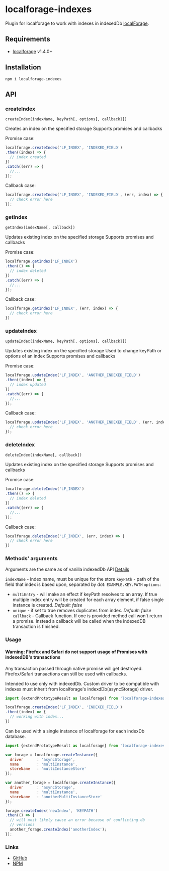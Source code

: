 localforage-indexes
==============================

Plugin for localforage to work with indexes in indexedDb
[localForage](https://github.com/mozilla/localForage).

## Requirements

* [localforage](https://github.com/mozilla/localForage) v1.4.0+

## Installation
`npm i localforage-indexes`

## API

### createIndex

`createIndex(indexName, keyPath[, options[, callback]])`

Creates an index on the specified storage
Supports promises and callbacks

Promise case:

```js
localforage.createIndex('LF_INDEX', 'INDEXED_FIELD')
.then((index) => {
  // index created
})
.catch((err) => {
  //...
});
```

Callback case:

```js
localforage.createIndex('LF_INDEX', 'INDEXED_FIELD', (err, index) => {
  // check error here
});
```

### getIndex

`getIndex(indexName[, callback])`

Updates existing index on the specified storage
Supports promises and callbacks

Promise case:

```js
localforage.getIndex('LF_INDEX')
.then(() => {
  // index deleted
})
.catch((err) => {
  //...
});
```

Callback case:

```js
localforage.getIndex('LF_INDEX', (err, index) => {
  // check error here
})
```

### updateIndex

`updateIndex(indexName, keyPath[, options[, callback]])`

Updates existing index on the specified storage
Used to change keyPath or options of an index
Supports promises and callbacks

Promise case:

```js
localforage.updateIndex('LF_INDEX', 'ANOTHER_INDEXED_FIELD')
.then((index) => {
  // index updated
})
.catch((err) => {
  //...
});
```

Callback case:

```js
localforage.updateIndex('LF_INDEX', 'ANOTHER_INDEXED_FIELD', (err, index) => {
  // check error here
});
```

### deleteIndex

`deleteIndex(indexName[, callback])`

Updates existing index on the specified storage
Supports promises and callbacks

Promise case:

```js
localforage.deleteIndex('LF_INDEX')
.then(() => {
  // index deleted
})
.catch((err) => {
  //...
});
```

Callback case:

```js
localforage.deleteIndex('LF_INDEX', (err, index) => {
  // check error here
})
```

### Methods' arguments

Arguments are the same as of vanilla indexedDb API
[Details](https://developer.mozilla.org/en-US/docs/Web/API/IDBObjectStore/createIndex)

`indexName` - index name, must be unique for the store
`keyPath`   - path of the field that index is based upon, separated by dot: `EXAMPLE.KEY.PATH`
`options`:
  * `multiEntry` - will make an effect if keyPath resolves to an array. If true multiple index entry will be created for each array element, if false single instance is created. *Default: false*
  * `unique` - if set to true removes duplicates from index. *Default: false*
`callback` - Callback function. If one is provided method call won't return a promise. Instead a callback will be called when the indexedDB transaction is finished.

### Usage

#### Warning: Firefox and Safari do not support usage of Promises with indexedDB's transactions
Any transaction passed through native promise will get destroyed.
Firefox/Safari transactions can still be used with callbacks.

Intended to use only with indexedDb. Custom driver to be compatible with indexes must inherit from localforage's indexdDb(asyncStorage) driver.

```js
import {extendPrototypeResult as localforage} from 'localforage-indexes';

localforage.createIndex('LF_INDEX', 'INDEXED_FIELD')
.then((index) => {
  // working with index...
})
```

Can be used with a single instance of localforage for each indexDb database.

```js
import {extendPrototypeResult as localforage} from 'localforage-indexes';

var forage = localforage.createInstance({
  driver      : 'asyncStorage',
  name        : 'multiInstance',
  storeName   : 'multiInstanceStore'
});

var another_forage = localforage.createInstance({
  driver      : 'asyncStorage',
  name        : 'multiInstance',
  storeName   : 'anotherMultiInstanceStore'
});

forage.createIndex('newIndex', 'KEYPATH')
.then(() => {
  // will most likely cause an error because of conflicting db
  // versions
  another_forage.createIndex('anotherIndex');
});
```

### Links

* [GitHub](https://github.com/liqwid/localforage-indexes)
* [NPM](https://www.npmjs.com/package/localforage-indexes)
